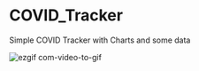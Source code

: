# COVID_Tracker
Simple COVID Tracker with Charts and some data


![ezgif com-video-to-gif](https://user-images.githubusercontent.com/76963888/130259843-3dd8686f-aa44-410d-91dc-b8b7de53ae2a.gif)
